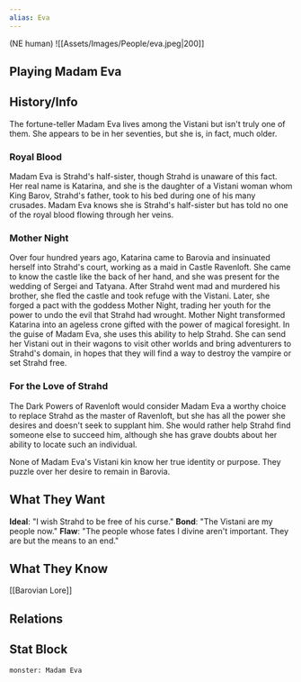 ```yaml
---
alias: Eva
---
```

(NE human)
![[Assets/Images/People/eva.jpeg|200]]
## Playing Madam Eva

## History/Info
The fortune-teller Madam Eva lives among the Vistani but isn't truly one of them. She appears to be in her seventies, but she is, in fact, much older.

### Royal Blood

Madam Eva is Strahd's half-sister, though Strahd is unaware of this fact. Her real name is Katarina, and she is the daughter of a Vistani woman whom King Barov, Strahd's father, took to his bed during one of his many crusades. Madam Eva knows she is Strahd's half-sister but has told no one of the royal blood flowing through her veins.

### Mother Night

Over four hundred years ago, Katarina came to Barovia and insinuated herself into Strahd's court, working as a maid in Castle Ravenloft. She came to know the castle like the back of her hand, and she was present for the wedding of Sergei and Tatyana. After Strahd went mad and murdered his brother, she fled the castle and took refuge with the Vistani. Later, she forged a pact with the goddess Mother Night, trading her youth for the power to undo the evil that Strahd had wrought. Mother Night transformed Katarina into an ageless crone gifted with the power of magical foresight. In the guise of Madam Eva, she uses this ability to help Strahd. She can send her Vistani out in their wagons to visit other worlds and bring adventurers to Strahd's domain, in hopes that they will find a way to destroy the vampire or set Strahd free.

### For the Love of Strahd

The Dark Powers of Ravenloft would consider Madam Eva a worthy choice to replace Strahd as the master of Ravenloft, but she has all the power she desires and doesn't seek to supplant him. She would rather help Strahd find someone else to succeed him, although she has grave doubts about her ability to locate such an individual.

None of Madam Eva's Vistani kin know her true identity or purpose. They puzzle over her desire to remain in Barovia.

## What They Want
**Ideal**: "I wish Strahd to be free of his curse."
**Bond**: "The Vistani are my people now."
**Flaw**: "The people whose fates I divine aren't important. They are but the means to an end."

## What They Know
[[Barovian Lore]]

## Relations

## Stat Block

```statblock
monster: Madam Eva
```

```dataviewjs
```
